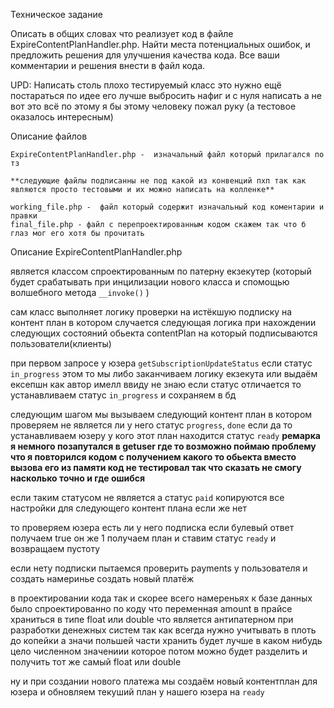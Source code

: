 Техническое задание

Описать в общих словах что реализует код в файле ExpireContentPlanHandler.php. Найти места потенциальных ошибок, и предложить решения для улучшения качества кода. Все ваши комментарии и решения внести в файл кода.


UPD: Написать столь плохо тестируемый класс это нужно ещё постараться по идее его лучше выбросить нафиг и с нуля написать а не вот это всё по этому я бы этому человеку пожал руку 
(а тестовое оказалось интересным)

Описание файлов 

```
ExpireContentPlanHandler.php -  изначальный файл который прилагался по тз 

**следующие файлы подписанны не под какой из конвенций пхп так как являются просто тестовыми и их можно написать на колленке**

working_file.php -  файл который содержит изначальный код коментарии и правки 
final_file.php - файл с перепроектированным кодом скажем так что б глаз мог его хотя бы прочитать 
```
Описание 
ExpireContentPlanHandler.php 

является классом спроектированным по патерну екзекутер  (который будет срабатывать при инцилизации нового класса и спомощью волшебного метода  ```__invoke()``` )

сам класс выполняет логику проверки на истёкшую подписку на контент план в котором случается следующая логика при нахождении следующих состояний обьекта contentPlan на который подписываются пользователи(клиенты)

при первом запросе у юзера ```getSubscriptionUpdateStatus``` 
если статус ```in_progress``` этом  то мы либо заканчиваем логику екзекута или выдаём ексепшн как автор имелл ввиду не знаю
если статус отличается то устанавливаем  статус   ```in_progress``` и сохраняем в бд

следующим шагом мы вызываем следующий контент план в котором проверяем не является ли у него статус ```progress```, ```done```
если да то устанавливаем юзеру у кого этот план находится статус ```ready``` 
**ремарка я немного позапутался в getuser где то возможно поймаю  проблему что я повторился кодом с получением какого то обьекта вместо вызова его из памяти код не тестировал так что сказать не смогу насколько точно и где ошибся**

если таким статусом не является а статус ```paid```
копируются все настройки для следующего контент плана 
если же нет 

то проверяем юзера есть ли у него подписка  если булевый ответ получаем true он же 1 
получаем план и ставим статус ```ready```
и возвращаем пустоту 

если нету подписки пытаемся проверить payments у пользователя  и создать намеринье   создать новый платёж 

в проектировании кода так и скорее всего намереньях к базе данных было спроектированно по коду что переменная amount в прайсе храниться в  типе float или double  что является антипатерном при разработки денежных систем так как всегда нужно учитывать в плоть до копейки а значи польшей части хранить будет лучше в каком нибудь цело численном значениии которое потом можно будет разделить и получить тот же самый float или double 

ну и при создании нового платежа мы создаём новый контентплан для юзера 
и обновляем текуший план у нашего юзера на ```ready```
